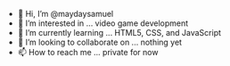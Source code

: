 - 👋 Hi, I’m @maydaysamuel
- 👀 I’m interested in ... video game development
- 🌱 I’m currently learning ... HTML5, CSS, and JavaScript
- 💞️ I’m looking to collaborate on ... nothing yet
- 📫 How to reach me ... private for now

<!---
maydaysamuel/maydaysamuel is a ✨ special ✨ repository because its `README.md` (this file) appears on your GitHub profile.
You can click the Preview link to take a look at your changes.
--->
